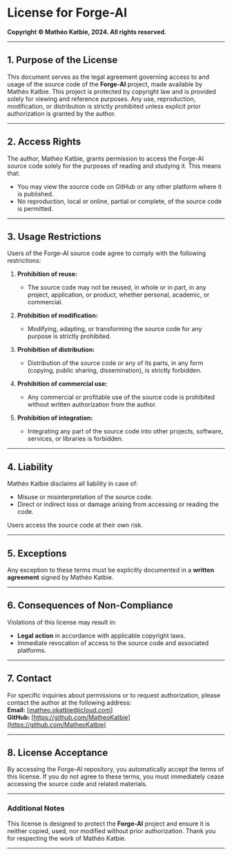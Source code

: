 # License for Forge-AI

**Copyright © Mathéo Katbie, 2024. All rights reserved.**

---

## 1. Purpose of the License

This document serves as the legal agreement governing access to and usage of the source code of the **Forge-AI** project, made available by Mathéo Katbie. This project is protected by copyright law and is provided solely for viewing and reference purposes. Any use, reproduction, modification, or distribution is strictly prohibited unless explicit prior authorization is granted by the author.

---

## 2. Access Rights

The author, Mathéo Katbie, grants permission to access the Forge-AI source code solely for the purposes of reading and studying it. This means that:

- You may view the source code on GitHub or any other platform where it is published.
- No reproduction, local or online, partial or complete, of the source code is permitted.

---

## 3. Usage Restrictions

Users of the Forge-AI source code agree to comply with the following restrictions:

1. **Prohibition of reuse:**

   - The source code may not be reused, in whole or in part, in any project, application, or product, whether personal, academic, or commercial.

2. **Prohibition of modification:**

   - Modifying, adapting, or transforming the source code for any purpose is strictly prohibited.

3. **Prohibition of distribution:**

   - Distribution of the source code or any of its parts, in any form (copying, public sharing, dissemination), is strictly forbidden.

4. **Prohibition of commercial use:**

   - Any commercial or profitable use of the source code is prohibited without written authorization from the author.

5. **Prohibition of integration:**
   - Integrating any part of the source code into other projects, software, services, or libraries is forbidden.

---

## 4. Liability

Mathéo Katbie disclaims all liability in case of:

- Misuse or misinterpretation of the source code.
- Direct or indirect loss or damage arising from accessing or reading the code.

Users access the source code at their own risk.

---

## 5. Exceptions

Any exception to these terms must be explicitly documented in a **written agreement** signed by Mathéo Katbie.

---

## 6. Consequences of Non-Compliance

Violations of this license may result in:

- **Legal action** in accordance with applicable copyright laws.
- Immediate revocation of access to the source code and associated platforms.

---

## 7. Contact

For specific inquiries about permissions or to request authorization, please contact the author at the following address:  
**Email:** [matheo.okatbie@icloud.com]  
**GitHub:** [https://github.com/MatheoKatbie](https://github.com/MatheoKatbie)

---

## 8. License Acceptance

By accessing the Forge-AI repository, you automatically accept the terms of this license. If you do not agree to these terms, you must immediately cease accessing the source code and related materials.

---

### Additional Notes

This license is designed to protect the **Forge-AI** project and ensure it is neither copied, used, nor modified without prior authorization. Thank you for respecting the work of Mathéo Katbie.

---
